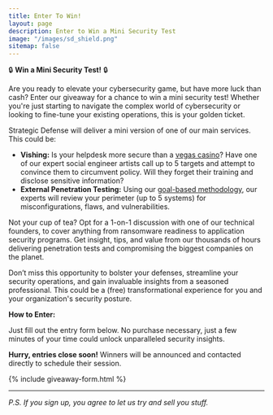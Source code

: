 ```yaml
---
title: Enter To Win!
layout: page
description: Enter to Win a Mini Security Test
image: "/images/sd_shield.png"
sitemap: false
---
```


🔒 **Win a Mini Security Test!** 🔒 

Are you ready to elevate your cybersecurity game, but have more luck than cash? Enter our giveaway for a chance to win a mini security test! Whether you're just starting to navigate the complex world of cybersecurity or looking to fine-tune your existing operations, this is your golden ticket. 

Strategic Defense will deliver a mini version of one of our main services. This could be: 

- **Vishing:** Is your helpdesk more secure than a [vegas casino](https://www.vox.com/technology/2023/9/15/23875113/mgm-hack-casino-vishing-cybersecurity-ransomware)? Have one of our expert social engineer artists call up to 5 targets and attempt to convince them to circumvent policy. Will they forget their training and disclose sensitive information?
- **External Penetration Testing:** Using our [goal-based methodology](/services/network), our experts will review your perimeter (up to 5 systems) for misconfigurations, flaws, and vulnerabilities.   

Not your cup of tea? Opt for a 1-on-1 discussion with one of our technical founders, to cover anything from ransomware readiness to application security programs. Get insight, tips, and value from our thousands of hours delivering penetration tests and compromising the biggest companies on the planet. 

Don’t miss this opportunity to bolster your defenses, streamline your security operations, and gain invaluable insights from a seasoned professional. This could be a (free) transformational experience for you and your organization's security posture. 

**How to Enter:** 

Just fill out the entry form below. No purchase necessary, just a few minutes of your time could unlock unparalleled security insights. 

**Hurry, entries close soon!** Winners will be announced and contacted directly to schedule their session. 


{% include giveaway-form.html %}

---
_P.S. If you sign up, you agree to let us try and sell you stuff._

